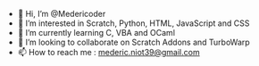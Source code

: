 - 👋 Hi, I’m @Medericoder
- 👀 I’m interested in Scratch, Python, HTML, JavaScript and CSS
- 🌱 I’m currently learning C, VBA and OCaml
- 💞️ I’m looking to collaborate on Scratch Addons and TurboWarp
- 📫 How to reach me : mederic.niot39@gmail.com

<!---
Medericoder/Medericoder is a ✨ special ✨ repository because its `README.md` (this file) appears on your GitHub profile.
You can click the Preview link to take a look at your changes.
--->
